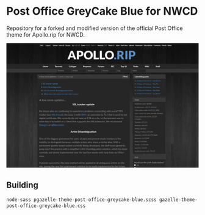 Post Office GreyCake Blue for NWCD
==

Repository for a forked and modified version of the official Post Office theme for Apollo.rip for NWCD. 

![](post-office-greycake-blue.jpg?raw=true)

Building
--

    node-sass pgazelle-theme-post-office-greycake-blue.scss gazelle-theme-post-office-greycake-blue.css
